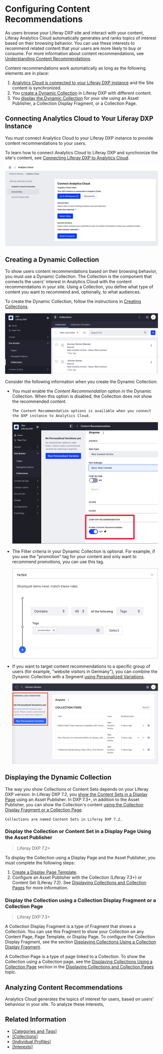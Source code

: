 # Configuring Content Recommendations

As users browse your Liferay DXP site and interact with your content, Liferay Analytics Cloud automatically generates and ranks topics of interest based on their browsing behavior. You can use these interests to recommend related content that your users are more likely to buy or consume. For more information about content recommendations, see [Understanding Content Recommendations](./understanding-content-recommendations.md).

Content recommendations work automatically as long as the following elements are in place:

1. [Analytics Cloud is connected to your Liferay DXP instance](#connecting-analytics-cloud-to-your-liferay-dxp-instance) and the Site content is synchronized.
2. You [create a Dynamic Collection](#creating-a-dynamic-collection) in Liferay DXP with different content.
3. You [display the Dynamic Collection](#displaying-the-dynamic-collection) for your site using an Asset Publisher, a Collection Display Fragment, or a Collection Page.

## Connecting Analytics Cloud to Your Liferay DXP Instance

You must connect Analytics Cloud to your Liferay DXP instance to provide content recommendations to your users.

To learn how to connect Analytics Cloud to Liferay DXP and synchronize the site's content, see [Connecting Liferay DXP to Analytics Cloud](https://learn.liferay.com/analytics-cloud/latest/en/getting-started/connecting-data-sources/connecting-liferay-dxp-to-analytics-cloud.html).

![Connecting Liferay DXP to Analytics Cloud](./configuring-content-recommendations/images/02.png)

## Creating a Dynamic Collection

To show users content recommendations based on their browsing behavior, you must use a Dynamic Collection. The Collection is the component that connects the users' interest in Analytics Cloud with the content recommendations in your site. Using a Collection, you define what type of content you want to recommend and, optionally, to what audiences.

To create the Dynamic Collection, follow the instructions in [Creating Collections](../../content-authoring-and-management/collections-and-collection-pages/creating-collections.md#creating-a-dynamic-collection).

![Managing Collections in Liferay DXP](./configuring-content-recommendations/images/01.png)

Consider the following information when you create the Dynamic Collection:

- You must enable the *Content Recommendation* option in the Dynamic Collection. When this option is disabled, the Collection does not show the recommended content.

    ```note::
    The Content Recommendation options is available when you connect the DXP instance to Analytics Cloud.
    ```

    ![Enable the Content Recommendation option for your Dynamic Collection](./configuring-content-recommendations/images/03.png)

- The Filter criteria in your Dynamic Collection is optional. For example, if you use the "promotion" tag for your content and only want to recommend promotions, you can use this tag.

    ![You can optionally use a Filter in the Dynamic Collection for your content recommendations](./configuring-content-recommendations/images/04.png)

- If you want to target content recommendations to a specific group of users (for example, "website visitors in Germany"), you can combine the Dynamic Collection with a Segment [using Personalized Variations](./experience-personalization/personalizing-collections.md).

    ![Customize your content recommendations Collection for a specific user Segment](./configuring-content-recommendations/images/05.png)

## Displaying the Dynamic Collection

The way you show Collections or Content Sets depends on your Liferay DXP version. In Liferay DXP 7.2, you [show the Content Sets in a Display Page](#display-the-collection-or-content-set-in-a-display-page-using-the-asset-publisher) using an Asset Publisher. In DXP 7.3+, in addition to the Asset Publisher, you can show the Collection's content [using the Collection Display Fragment or a Collection Page](#display-the-collection-using-a-collection-display-fragment-or-a-collection-page).

```note::
Collections are named Content Sets in Liferay DXP 7.2.
```

### Display the Collection or Content Set in a Display Page Using the Asset Publisher

> Liferay DXP 7.2+

To display the Collection using a Display Page and the Asset Publisher, you must complete the following steps:

1. [Create a Display Page Template](../displaying-content/using-display-page-templates/creating-a-display-page-template.md).
1. Configure an Asset Publisher with the Collection (Liferay 7.3+) or Content Set (Liferay 7.2). See [Displaying Collections and Collection Pages](../../content-authoring-and-management/collections-and-collection-pages/displaying-collections-and-collection-pages.md) for more information.

### Display the Collection using a Collection Display Fragment or a Collection Page

> Liferay DXP 7.3+

A Collection Display Fragment is a type of Fragment that shows a Collection. You can use this Fragment to show your Collection on any Content Page, Page Template, or Display Page. To configure the Collection Display Fragment, see the section [Displaying Collections Using a Collection Display Fragment](../../content-authoring-and-management/collections-and-collection-pages/displaying-collections-and-collection-pages.md#displaying-collections-using-a-collection-display-fragment).

A Collection Page is a type of page linked to a Collection. To show the Collection using a Collection page, see the [Displaying Collections Using a Collection Page](../../content-authoring-and-management/collections-and-collection-pages/displaying-collections-and-collection-pages.md#displaying-collections-using-a-collection-page) section in the [Displaying Collections and Collection Pages](../../content-authoring-and-management/collections-and-collection-pages/displaying-collections-and-collection-pages.md) topic.

## Analyzing Content Recommendations

Analytics Cloud generates the topics of interest for users, based on users' behaviour in your site. To analyze these interests, 

## Related Information

- [[Categories and Tags]]()
- [[Collections]]()
- [[Individual Profiles]](https://learn.liferay.com/analytics-cloud/latest/en/individuals-and-segments/individual-profiles/individual-profiles.html)
- [[Interests]](https://learn.liferay.com/analytics-cloud/latest/en/individuals-and-segments/interests.html)